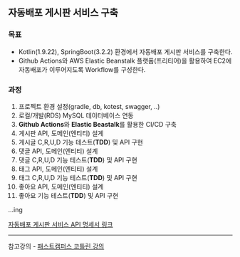 ## 자동배포 게시판 서비스 구축

### 목표

- Kotlin(1.9.22), SpringBoot(3.2.2) 환경에서 자동배포 게시판 서비스를 구축한다.
- Github Actions와 AWS Elastic Beanstalk 플랫폼(프리티어)을 활용하여 EC2에 자동배포가 이루어지도록 Workflow를 구성한다.

### 과정

1. 프로젝트 환경 설정(gradle, db, kotest, swagger, ..)
2. 로컬/개발(RDS) MySQL 데이터베이스 연동
3. **Github Actions**와 **Elastic Beastalk**를 활용한 CI/CD 구축
4. 게시판 API, 도메인(엔티티) 설계
5. 게시글 C,R,U,D 기능 테스트(**TDD**) 및 API 구현
6. 댓글 API, 도메인(엔티티) 설계
7. 댓글 C,R,U,D 기능 테스트(**TDD**) 및 API 구현
8. 태그 API, 도메인(엔티티) 설계
9. 태그 C,R,U,D 기능 테스트(**TDD**) 및 API 구현
10. 좋아요 API, 도메인(엔티티) 설계
11. 좋아요 기능 테스트(**TDD**) 및 API 구현

...ing

[자동배포 게시판 서비스 API 명세서 링크](http://kotlin-board.ap-northeast-2.elasticbeanstalk.com/swagger-ui/index.html#/)


---

참고강의 - [패스트캠퍼스 코틀린 강의](https://fastcampus.co.kr/courses/217930)

